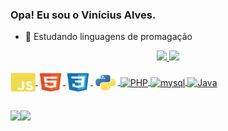 ### Opa! Eu sou o Vinícius Alves.


- 🌱 Estudando linguagens de promagação

<div align="center">
  <a href="https://github.com/Vpolinario">
  <img height="180em" src="https://github-readme-stats.vercel.app/api?username=Vpolinario&show_icons=true&theme=dark&include_all_commits=true&count_private=true"/>
  <img height="180em" src="https://github-readme-stats.vercel.app/api/top-langs/?username=Vpolinario&layout=compact&langs_count=7&theme=dark"/>
</div>

</div>
<div style="display: inline_block"><br>
  <img align="center" alt="Js" height="30" width="40" src="https://raw.githubusercontent.com/devicons/devicon/master/icons/javascript/javascript-plain.svg">
  <img align="center" alt="HTML" height="30" width="40" src="https://raw.githubusercontent.com/devicons/devicon/master/icons/html5/html5-original.svg">
  <img align="center" alt="CSS" height="30" width="40" src="https://raw.githubusercontent.com/devicons/devicon/master/icons/css3/css3-original.svg">
  <img align="center" alt="Python" height="30" width="40" src="https://raw.githubusercontent.com/devicons/devicon/master/icons/python/python-original.svg">
  <img align="center" alt="PHP" height="30" width="40" src="https://cdn.jsdelivr.net/gh/devicons/devicon/icons/php/php-original.svg" />
  <img align="center" alt="mysql" height="30" width="40" src="https://cdn.jsdelivr.net/gh/devicons/devicon/icons/mysql/mysql-original-wordmark.svg" />
  <img align="center" alt="Java" height="30" width="40" src="https://cdn.jsdelivr.net/gh/devicons/devicon/icons/java/java-original-wordmark.svg" />


</div>

##

<div>
  <a href="https://www.instagram.com/_viniciusallvess/" target="_blank"><img src="https://img.shields.io/badge/-Instagram-%23E4405F?style=for-the-           badge&logo=instagram&logoColor=white" target="_blank"></a
  
  <a href="https://www.linkedin.com/in/vinícius-alves-330883226" target="_blank"><img src="https://img.shields.io/badge/-LinkedIn-%230077B5?style=for-the-  badge&logo=linkedin&logoColor=white" target="_blank"></a>

</div>


